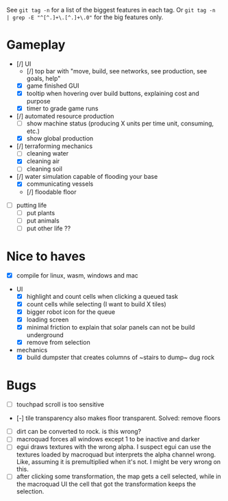 
See `git tag -n` for a list of the biggest features in each tag.
Or `git tag -n  | grep -E "^[^.]+\.[^.]+\.0"` for the big features only.

# Gameplay

- [/] UI
  - [/] top bar with "move, build, see networks, see production, see goals, help"
  - [x] game finished GUI
  - [x] tooltip when hovering over build buttons, explaining cost and purpose
  - [x] timer to grade game runs
- [/] automated resource production
  - [ ] show machine status (producing X units per time unit, consuming, etc.)
  - [x] show global production
- [/] terraforming mechanics
  - [ ] cleaning water
  - [x] cleaning air
  - [ ] cleaning soil
- [/] water simulation capable of flooding your base
  - [x] communicating vessels
  - [/] floodable floor
- [ ] putting life
  - [ ] put plants
  - [ ] put animals
  - [ ] put other life ??

# Nice to haves

- [x] compile for linux, wasm, windows and mac
- UI
  - [x] highlight and count cells when clicking a queued task
  - [x] count cells while selecting (I want to build X tiles)
  - [x] bigger robot icon for the queue
  - [x] loading screen
  - [x] minimal friction to explain that solar panels can not be build underground
  - [x] remove from selection
- mechanics
  - [x] build dumpster that creates columns of ~stairs to dump~ dug rock

# Bugs

- [ ] touchpad scroll is too sensitive
- [-] tile transparency also makes floor transparent. Solved: remove floors
- [ ] dirt can be converted to rock. is this wrong?
- [ ] macroquad forces all windows except 1 to be inactive and darker
- [ ] egui draws textures with the wrong alpha. I suspect egui can use the textures loaded
      by macroquad but interprets the alpha channel wrong. Like, assuming it is premultiplied
      when it's not. I might be very wrong on this.
- [ ] after clicking some transformation, the map gets a cell selected, while
      in the macroquad UI the cell that got the transformation keeps the selection.
